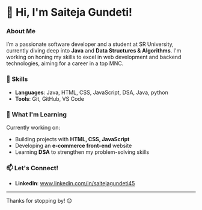 # 👋 Hi, I'm Saiteja Gundeti!

### About Me
I’m a passionate software developer and a student at SR University, currently diving deep into **Java** and **Data Structures & Algorithms**. I'm working on honing my skills to excel in web development and backend technologies, aiming for a career in a top MNC.

### 🌟 Skills
- **Languages**: Java, HTML, CSS, JavaScript, DSA, Java, python
- **Tools**: Git, GitHub, VS Code

### 🌱 What I'm Learning
Currently working on:
- Building projects with **HTML, CSS, JavaScript**
- Developing an **e-commerce front-end** website
- Learning **DSA** to strengthen my problem-solving skills

### 📫 Let's Connect!
- **LinkedIn**: www.linkedin.com/in/saitejagundeti45

---

Thanks for stopping by! 😊
